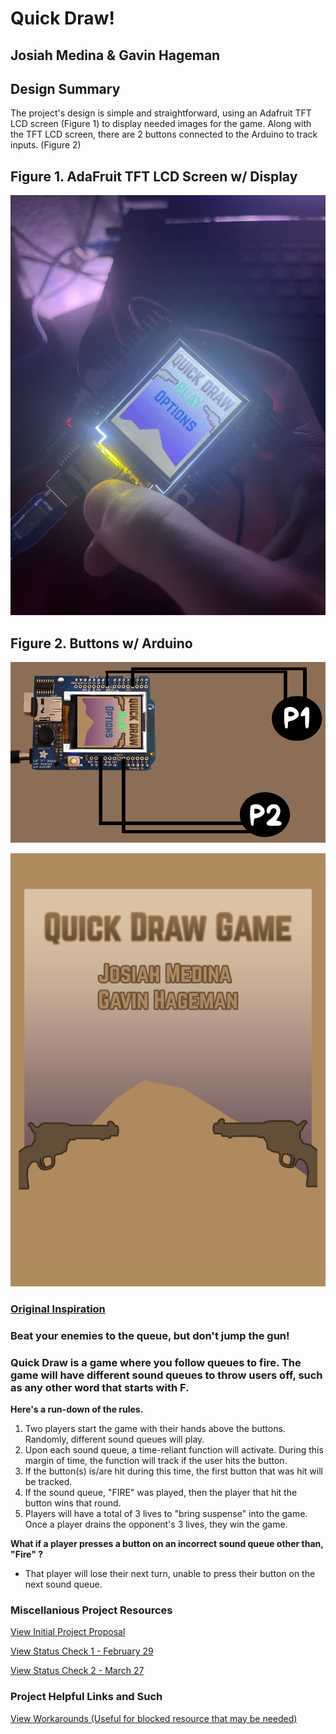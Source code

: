 # Quick Draw! 

## Josiah Medina & Gavin Hageman

## Design Summary

The project's design is simple and straightforward, using an Adafruit TFT LCD screen (Figure 1) to display needed images for the game. 
Along with the TFT LCD screen, there are 2 buttons connected to the Arduino to track inputs. (Figure 2)

## Figure 1. AdaFruit TFT LCD Screen w/ Display
![image](https://github.com/SkinnyJosiah/Capstone_QuickDraw/blob/main/Images/IMG_1937.jpg)

## Figure 2. Buttons w/ Arduino

![image](https://github.com/SkinnyJosiah/Capstone_QuickDraw/blob/main/Images/qddiagram.png)










![image](https://github.com/SkinnyJosiah/Capstone_QuickDraw/blob/main/Images/title.png)

### [Original Inspiration](https://www.youtube.com/watch?v=m0CMZ2H_uWk&pp=ygUVMSwyIHN3aXRjaCBxdWljayBkcmF3)

### Beat your enemies to the queue, but don't jump the gun!

### **Quick Draw is a game where you follow queues to fire. The game will have different sound queues to throw users off, such as any other word that starts with F.**

**Here's a run-down of the rules.**
1. Two players start the game with their hands above the buttons. Randomly, different sound queues will play.
2. Upon each sound queue, a time-reliant function will activate. During this margin of time, the function will track if the user hits the button.
3. If the button(s) is/are hit during this time, the first button that was hit will be tracked.
4. If the sound queue, "FIRE" was played, then the player that hit the button wins that round.
5. Players will have a total of 3 lives to "bring suspense" into the game. Once a player drains the opponent's 3 lives, they win the game.

**What if a player presses a button on an incorrect sound queue other than, "Fire" ?**
- That player will lose their next turn, unable to press their button on the next sound queue.

### Miscellanious Project Resources

[View Initial Project Proposal](https://github.com/SkinnyJosiah/Capstone_QuickDraw/blob/main/Images/Initial_Proposal.pdf)

[View Status Check 1 - February 29](https://github.com/SkinnyJosiah/Capstone_QuickDraw/blob/main/Status%20Checks/Status_Check_1.md)

[View Status Check 2 - March 27](https://github.com/SkinnyJosiah/Capstone_QuickDraw/blob/main/Status%20Checks/Status_Check_2.md)

### Project Helpful Links and Such

[View Workarounds (Useful for blocked resource that may be needed)](https://github.com/SkinnyJosiah/Capstone_QuickDraw/blob/main/Workarounds.md)
